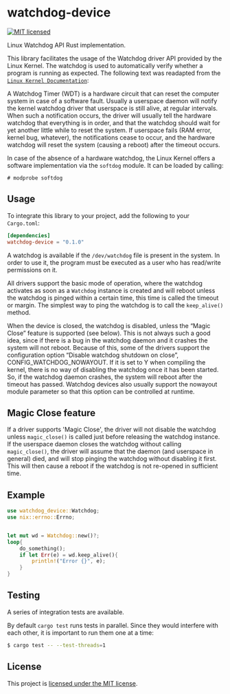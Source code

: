 # watchdog-device
[![MIT licensed](https://img.shields.io/badge/license-MIT-blue.svg)](./LICENSE)

Linux Watchdog API Rust implementation.

This library facilitates the usage of the Watchdog driver API provided by the Linux Kernel.
The watchdog is used to automatically verify whether a program is running as expected. 
The following text was readapted from the [`Linux Kernel Documentation`]:

A Watchdog Timer (WDT) is a hardware circuit that can reset the computer system in case of a software fault.
Usually a userspace daemon will notify the kernel watchdog driver that userspace is still alive, at regular intervals. 
When such a notification occurs, the driver will usually tell the hardware watchdog that everything is in order, 
and that the watchdog should wait for yet another little while to reset the system. 
If userspace fails (RAM error, kernel bug, whatever), the notifications cease to occur, 
and the hardware watchdog will reset the system (causing a reboot) after the timeout occurs.

In case of the absence of a hardware watchdog, the Linux Kernel offers a software implementation via the `softdog` module.
It can be loaded by calling:
```text
# modprobe softdog
```

## Usage
To integrate this library to your project, add the following to your `Cargo.toml`:

```toml
[dependencies]
watchdog-device = "0.1.0"
```

A watchdog is available if the `/dev/watchdog` file is present in the system. In order to use it, the program must be executed as a user who has read/write permissions on it.

All drivers support the basic mode of operation, where the watchdog activates as soon as a `Watchdog` instance is created 
and will reboot unless the watchdog is pinged within a certain time, this time is called the timeout or margin. 
The simplest way to ping the watchdog is to call the `keep_alive()` method.

When the device is closed, the watchdog is disabled, unless the “Magic Close” feature is supported (see below). 
This is not always such a good idea, since if there is a bug in the watchdog daemon and it crashes the system will not reboot. 
Because of this, some of the drivers support the configuration option “Disable watchdog shutdown on close”, CONFIG_WATCHDOG_NOWAYOUT. 
If it is set to Y when compiling the kernel, there is no way of disabling the watchdog once it has been started. 
So, if the watchdog daemon crashes, the system will reboot after the timeout has passed. 
Watchdog devices also usually support the nowayout module parameter so that this option can be controlled at runtime.

## Magic Close feature
If a driver supports 'Magic Close', the driver will not disable the watchdog 
unless `magic_close()` is called just before releasing the watchdog instance. 
If the userspace daemon closes the watchdog without calling `magic_close()`, 
the driver will assume that the daemon (and userspace in general) died, and will stop pinging the watchdog without disabling it first. 
This will then cause a reboot if the watchdog is not re-opened in sufficient time.

## Example

```rust
use watchdog_device::Watchdog;
use nix::errno::Errno;


let mut wd = Watchdog::new()?;
loop{
    do_something();
    if let Err(e) = wd.keep_alive(){
        println!("Error {}", e);
    }
}
```

[`Linux Kernel Documentation`]: https://www.kernel.org/doc/html/latest/watchdog/watchdog-api.html

## Testing
A series of integration tests are available. 

By default `cargo test` runs tests in parallel. Since they would interfere with each other, it is important to run them one at a time:
```bash
$ cargo test -- --test-threads=1
```

## License

This project is [licensed under the MIT license](https://github.com/DoubleAJ/watchdog-device/blob/main/LICENSE).
